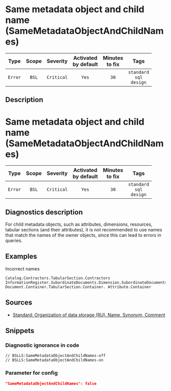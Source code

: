 # Same metadata object and child name (SameMetadataObjectAndChildNames)

|  Type   | Scope |  Severity  |    Activated<br>by default    |    Minutes<br>to fix    |                    Tags                     |
|:-------:|:-----:|:----------:|:-----------------------------:|:-----------------------:|:-------------------------------------------:|
| `Error` | `BSL` | `Critical` |             `Yes`             |          `30`           |       `standard`<br>`sql`<br>`design`       |

<!-- Блоки выше заполняются автоматически, не трогать -->
## Description

# Same metadata object and child name (SameMetadataObjectAndChildNames)

|  Type   | Scope |  Severity  | Activated<br>by default | Minutes<br> to fix |                    Tags                     |
|:-------:|:-----:|:----------:|:-----------------------------:|:------------------------:|:-------------------------------------------:|
| `Error` | `BSL` | `Critical` |             `Yes`             |           `30`           | `standard`<br>`sql`<br>`design` |

<!-- Блоки выше заполняются автоматически, не трогать -->
## Diagnostics description
<!-- Описание диагностики заполняется вручную. Необходимо понятным языком описать смысл и схему работу -->

For child metadata objects, such as attributes, dimensions, resources, tabular sections (and their attributes), it is not recommended to use names that match the names of the owner objects, since this can lead to errors in queries.

## Examples
<!-- В данном разделе приводятся примеры, на которые диагностика срабатывает, а также можно привести пример, как можно исправить ситуацию -->

Incorrect names

```
Catalog.Contractors.TabularSection.Contractors
InformationRegister.SubordinateDocuments.Dimension.SubordinateDocuments
Document.Container.TabularSection.Container. Attribute.Container
```

## Sources
<!-- Необходимо указывать ссылки на все источники, из которых почерпнута информация для создания диагностики -->
<!-- Примеры источников

* Источник: [Стандарт: Тексты модулей](https://its.1c.ru/db/v8std#content:456:hdoc)
* Полезная информация: [Отказ от использования модальных окон](https://its.1c.ru/db/metod8dev#content:5272:hdoc)
* Источник: [Cognitive complexity, ver. 1.4](https://www.sonarsource.com/docs/CognitiveComplexity.pdf) -->

* [Standard: Organization of data storage (RU). Name, Synonym, Comment](https://its.1c.ru/db/v8std#content:474:hdoc:2.4)

## Snippets

<!-- Блоки ниже заполняются автоматически, не трогать -->
### Diagnostic ignorance in code

```bsl
// BSLLS:SameMetadataObjectAndChildNames-off
// BSLLS:SameMetadataObjectAndChildNames-on
```

### Parameter for config

```json
"SameMetadataObjectAndChildNames": false
```
